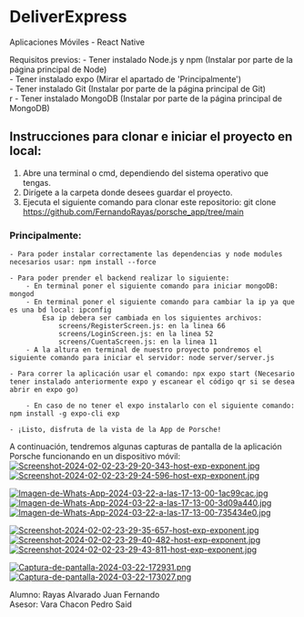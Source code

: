 # DeliverExpress
Aplicaciones Móviles - React Native

Requisitos previos: 
    - Tener instalado Node.js y npm (Instalar por parte de la página principal de Node) <br>
    - Tener instalado expo (Mirar el apartado de 'Principalmente')  <br>
    - Tener instalado Git (Instalar por parte de la página principal de Git)  <br>r
    - Tener instalado MongoDB (Instalar por parte de la página principal de MongoDB)  <br>
    
## Instrucciones para clonar e iniciar el proyecto en local:
1. Abre una terminal o cmd, dependiendo del sistema operativo que tengas. 
2. Dirígete a la carpeta donde desees guardar el proyecto.
3. Ejecuta el siguiente comando para clonar este repositorio: git clone https://github.com/FernandoRayas/porsche_app/tree/main

### Principalmente:

    - Para poder instalar correctamente las dependencias y node modules necesarios usar: npm install --force

    - Para poder prender el backend realizar lo siguiente:
        - En terminal poner el siguiente comando para iniciar mongoDB: mongod
        - En terminal poner el siguiente comando para cambiar la ip ya que es una bd local: ipconfig
            Esa ip debera ser cambiada en los siguientes archivos:
                screens/RegisterScreen.js: en la linea 66
                screens/LoginScreen.js: en la linea 52
                screens/CuentaScreen.js: en la linea 11
        - A la altura en terminal de nuestro proyecto pondremos el siguiente comando para iniciar el servidor: node server/server.js

    - Para correr la aplicación usar el comando: npx expo start (Necesario tener instalado anteriormente expo y escanear el código qr si se desea abrir en expo go)

        - En caso de no tener el expo instalarlo con el siguiente comando: npm install -g expo-cli exp

    - ¡Listo, disfruta de la vista de la App de Porsche!


A continuación, tendremos algunas capturas de pantalla de la aplicación Porsche funcionando en un dispositivo móvil:
[![Screenshot-2024-02-02-23-29-20-343-host-exp-exponent.jpg](https://i.postimg.cc/3RcSBjhc/Screenshot-2024-02-02-23-29-20-343-host-exp-exponent.jpg)](https://postimg.cc/Hcb9WyVw)
[![Screenshot-2024-02-02-23-29-24-596-host-exp-exponent.jpg](https://i.postimg.cc/KcdFcBTf/Screenshot-2024-02-02-23-29-24-596-host-exp-exponent.jpg)](https://postimg.cc/Hj4FBJB8)

[![Imagen-de-Whats-App-2024-03-22-a-las-17-13-00-1ac99cac.jpg](https://i.postimg.cc/6pLb2b14/Imagen-de-Whats-App-2024-03-22-a-las-17-13-00-1ac99cac.jpg)](https://postimg.cc/cvCBPhWd)
[![Imagen-de-Whats-App-2024-03-22-a-las-17-13-00-3d09a440.jpg](https://i.postimg.cc/DzxC5Jh2/Imagen-de-Whats-App-2024-03-22-a-las-17-13-00-3d09a440.jpg)](https://postimg.cc/R3nQZ0q8)
[![Imagen-de-Whats-App-2024-03-22-a-las-17-13-00-735434e0.jpg](https://i.postimg.cc/mrLXQ30X/Imagen-de-Whats-App-2024-03-22-a-las-17-13-00-735434e0.jpg)](https://postimg.cc/hXY1nm4T)

[![Screenshot-2024-02-02-23-29-35-657-host-exp-exponent.jpg](https://i.postimg.cc/jSTbPTZJ/Screenshot-2024-02-02-23-29-35-657-host-exp-exponent.jpg)](https://postimg.cc/zVx6YsmJ)
[![Screenshot-2024-02-02-23-29-40-482-host-exp-exponent.jpg](https://i.postimg.cc/JzQWQF2Y/Screenshot-2024-02-02-23-29-40-482-host-exp-exponent.jpg)](https://postimg.cc/Snj5Sgqc)
[![Screenshot-2024-02-02-23-29-43-811-host-exp-exponent.jpg](https://i.postimg.cc/CLk0R5Hg/Screenshot-2024-02-02-23-29-43-811-host-exp-exponent.jpg)](https://postimg.cc/0bkF38BW)

[![Captura-de-pantalla-2024-03-22-172931.png](https://i.postimg.cc/mgG6rWVG/Captura-de-pantalla-2024-03-22-172931.png)](https://postimg.cc/2V2xHJPH)
[![Captura-de-pantalla-2024-03-22-173027.png](https://i.postimg.cc/Twhtsd2n/Captura-de-pantalla-2024-03-22-173027.png)](https://postimg.cc/xJDGJSzd)


Alumno: Rayas Alvarado Juan Fernando <br>
Asesor: Vara Chacon Pedro Said
